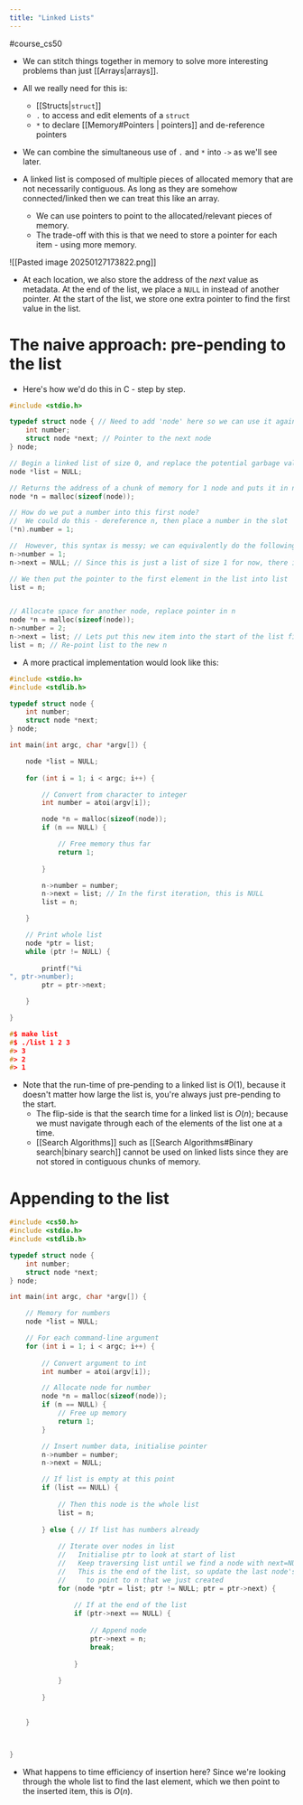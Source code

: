 ```yaml
---
title: "Linked Lists"
---
```

#course_cs50 

- We can stitch things together in memory to solve more interesting problems than just [[Arrays|arrays]].
- All we really need for this is:
    - [[Structs|`struct`]]
    - `.` to access and edit elements of a `struct`
    - `*` to declare [[Memory#Pointers | pointers]] and de-reference pointers
- We can combine the simultaneous use of `.` and `*` into `->` as we'll see later.

- A linked list is composed of multiple pieces of allocated memory that are not necessarily contiguous. As long as they are somehow connected/linked then we can treat this like an array.
    - We can use pointers to point to the allocated/relevant pieces of memory.
    - The trade-off with this is that we need to store a pointer for each item - using more memory.

![[Pasted image 20250127173822.png]]

- At each location, we also store the address of the *next* value as metadata. At the end of the list, we place a `NULL` in instead of another pointer. At the start of the list, we store one extra pointer to find the first value in the list.

# The naive approach: pre-pending to the list

- Here's how we'd do this in C - step by step.

```C
#include <stdio.h>

typedef struct node { // Need to add 'node' here so we can use it again in the struct
    int number;
    struct node *next; // Pointer to the next node
} node;

// Begin a linked list of size 0, and replace the potential garbage value there
node *list = NULL;

// Returns the address of a chunk of memory for 1 node and puts it in n
node *n = malloc(sizeof(node));

// How do we put a number into this first node? 
//  We could do this - dereference n, then place a number in the slot
(*n).number = 1;

//  However, this syntax is messy; we can equivalently do the following
n->number = 1;
n->next = NULL; // Since this is just a list of size 1 for now, there is no extra pointer

// We then put the pointer to the first element in the list into list
list = n; 


// Allocate space for another node, replace pointer in n
node *n = malloc(sizeof(node));
n->number = 2;
n->next = list; // Lets put this new item into the start of the list first, this is easier.
list = n; // Re-point list to the new n
```

- A more practical implementation would look like this:

```C
#include <stdio.h>
#include <stdlib.h>

typedef struct node {
    int number;
    struct node *next;
} node;

int main(int argc, char *argv[]) {

    node *list = NULL;
    
    for (int i = 1; i < argc; i++) {

        // Convert from character to integer
        int number = atoi(argv[i]);

        node *n = malloc(sizeof(node));
        if (n == NULL) {

            // Free memory thus far
            return 1;
        
        }

        n->number = number;
        n->next = list; // In the first iteration, this is NULL
        list = n;

    }

    // Print whole list
    node *ptr = list;
    while (ptr != NULL) {
    
        printf("%i
", ptr->number);
        ptr = ptr->next;

    }

}

#$ make list
#$ ./list 1 2 3
#> 3
#> 2
#> 1
```

- Note that the run-time of pre-pending to a linked list is $O(1)$, because it doesn't matter how large the list is, you're always just pre-pending to the start.
    - The flip-side is that the search time for a linked list is $O(n)$; because we must navigate through each of the elements of the list one at a time.
    - [[Search Algorithms]] such as [[Search Algorithms#Binary search|binary search]] cannot be used on linked lists since they are not stored in contiguous chunks of memory.

# Appending to the list

```C
#include <cs50.h>
#include <stdio.h>
#include <stdlib.h>

typedef struct node {
    int number;
    struct node *next;
} node;

int main(int argc, char *argv[]) {

    // Memory for numbers
    node *list = NULL;

    // For each command-line argument
    for (int i = 1; i < argc; i++) {
    
        // Convert argument to int
        int number = atoi(argv[i]);

        // Allocate node for number
        node *n = malloc(sizeof(node));
        if (n == NULL) {
            // Free up memory
            return 1;
        }

        // Insert number data, initialise pointer
        n->number = number;
        n->next = NULL;

        // If list is empty at this point
        if (list == NULL) {
        
            // Then this node is the whole list
            list = n;
            
        } else { // If list has numbers already
        
            // Iterate over nodes in list
            //   Initialise ptr to look at start of list
            //   Keep traversing list until we find a node with next=NULL
            //   This is the end of the list, so update the last node's next 
            //     to point to n that we just created
            for (node *ptr = list; ptr != NULL; ptr = ptr->next) {
            
                // If at the end of the list
                if (ptr->next == NULL) {
                
                    // Append node
                    ptr->next = n;
                    break;
                
                }
            
            }
        
        }
    

    }



}
```

- What happens to time efficiency of insertion here? Since we're looking through the whole list to find the last element, which we then point to the inserted item, this is $O(n)$.
